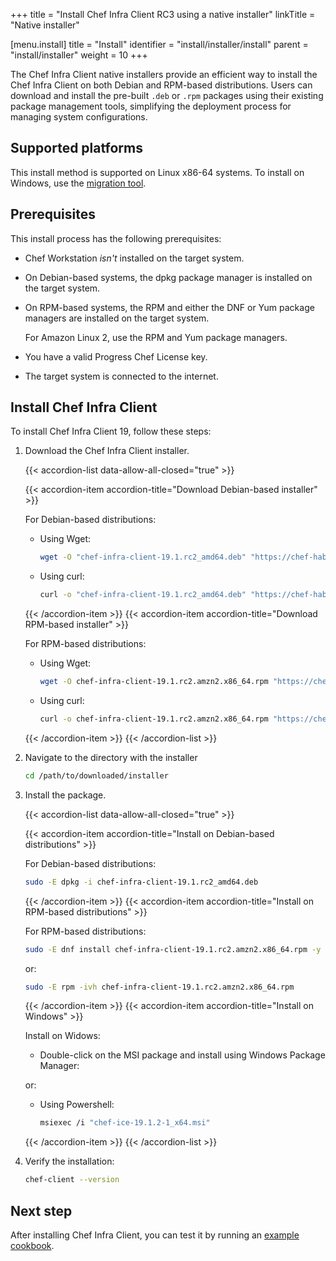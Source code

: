 +++
title = "Install Chef Infra Client RC3 using a native installer"
linkTitle = "Native installer"

[menu.install]
title = "Install"
identifier = "install/installer/install"
parent = "install/installer"
weight = 10
+++

The Chef Infra Client native installers provide an efficient way to install the Chef Infra Client on both Debian and RPM-based distributions.
Users can download and install the pre-built `.deb` or `.rpm` packages using their existing package management tools, simplifying the deployment process for managing system configurations.

## Supported platforms

This install method is supported on Linux x86-64 systems.
To install on Windows, use the [migration tool](/install/migration_tool).

## Prerequisites

This install process has the following prerequisites:

- Chef Workstation _isn't_ installed on the target system.
- On Debian-based systems, the dpkg package manager is installed on the target system.
- On RPM-based systems, the RPM and either the DNF or Yum package managers are installed on the target system.

  For Amazon Linux 2, use the RPM and Yum package managers.

- You have a valid Progress Chef License key.
- The target system is connected to the internet.

## Install Chef Infra Client

To install Chef Infra Client 19, follow these steps:

1. Download the Chef Infra Client installer.

    {{< accordion-list data-allow-all-closed="true" >}}

    {{< accordion-item accordion-title="Download Debian-based installer" >}}

    For Debian-based distributions:

    - Using Wget:

      ```sh
      wget -O "chef-infra-client-19.1.rc2_amd64.deb" "https://chef-hab-migration-tool-bucket.s3.amazonaws.com/rc2_hab_pkg_chef_client/rc2_installer_folder/chef-infra-client-19.1.rc2_amd64.deb?AWSAccessKeyId=AKIAW4FPVFT6BIP2EQW7&Signature=juoMKNP%2BAnq6cV61c%2BIrj2OIhFI%3D&Expires=1756222738"
      ```

    - Using curl:

      ```sh
      curl -o "chef-infra-client-19.1.rc2_amd64.deb" "https://chef-hab-migration-tool-bucket.s3.amazonaws.com/rc2_hab_pkg_chef_client/rc2_installer_folder/chef-infra-client-19.1.rc2_amd64.deb?AWSAccessKeyId=AKIAW4FPVFT6BIP2EQW7&Signature=juoMKNP%2BAnq6cV61c%2BIrj2OIhFI%3D&Expires=1756222738"
      ```

    {{< /accordion-item >}}
    {{< accordion-item accordion-title="Download RPM-based installer" >}}

    For RPM-based distributions:

    - Using Wget:

      ```sh
      wget -O chef-infra-client-19.1.rc2.amzn2.x86_64.rpm "https://chef-hab-migration-tool-bucket.s3.amazonaws.com/rc2_hab_pkg_chef_client/rc2_installer_folder/chef-infra-client-19.1.rc2.amzn2.x86_64.rpm?AWSAccessKeyId=AKIAW4FPVFT6BIP2EQW7&Signature=YNL2rOEpPflwG4PPyvIcofHBZ%2Fc%3D&Expires=1756222794"
      ```

    - Using curl:

      ```sh
      curl -o chef-infra-client-19.1.rc2.amzn2.x86_64.rpm "https://chef-hab-migration-tool-bucket.s3.amazonaws.com/rc2_hab_pkg_chef_client/rc2_installer_folder/chef-infra-client-19.1.rc2.amzn2.x86_64.rpm?AWSAccessKeyId=AKIAW4FPVFT6BIP2EQW7&Signature=YNL2rOEpPflwG4PPyvIcofHBZ%2Fc%3D&Expires=1756222794"
      ```

    {{< /accordion-item >}}
    {{< /accordion-list >}}

1. Navigate to the directory with the installer

    ```sh
    cd /path/to/downloaded/installer
    ```

1. Install the package.

   {{< accordion-list data-allow-all-closed="true" >}}

   {{< accordion-item accordion-title="Install on Debian-based distributions" >}}

   For Debian-based distributions:

   ```sh
   sudo -E dpkg -i chef-infra-client-19.1.rc2_amd64.deb
   ```

   {{< /accordion-item >}}
   {{< accordion-item accordion-title="Install on RPM-based distributions" >}}

   For RPM-based distributions:

   ```sh
   sudo -E dnf install chef-infra-client-19.1.rc2.amzn2.x86_64.rpm -y
   ```

   or:

   ```sh
   sudo -E rpm -ivh chef-infra-client-19.1.rc2.amzn2.x86_64.rpm
   ```

   {{< /accordion-item >}}
   {{< accordion-item accordion-title="Install on Windows" >}}

   Install on Widows:

   - Double-click on the MSI package and install using Windows Package Manager:

   or:

   - Using Powershell:

     ```sh
     msiexec /i "chef-ice-19.1.2-1_x64.msi"
     ```

   {{< /accordion-item >}}
   {{< /accordion-list >}}

1. Verify the installation:

    ```sh
    chef-client --version
    ```

## Next step

After installing Chef Infra Client, you can test it by running an [example cookbook](/cookbooks).
